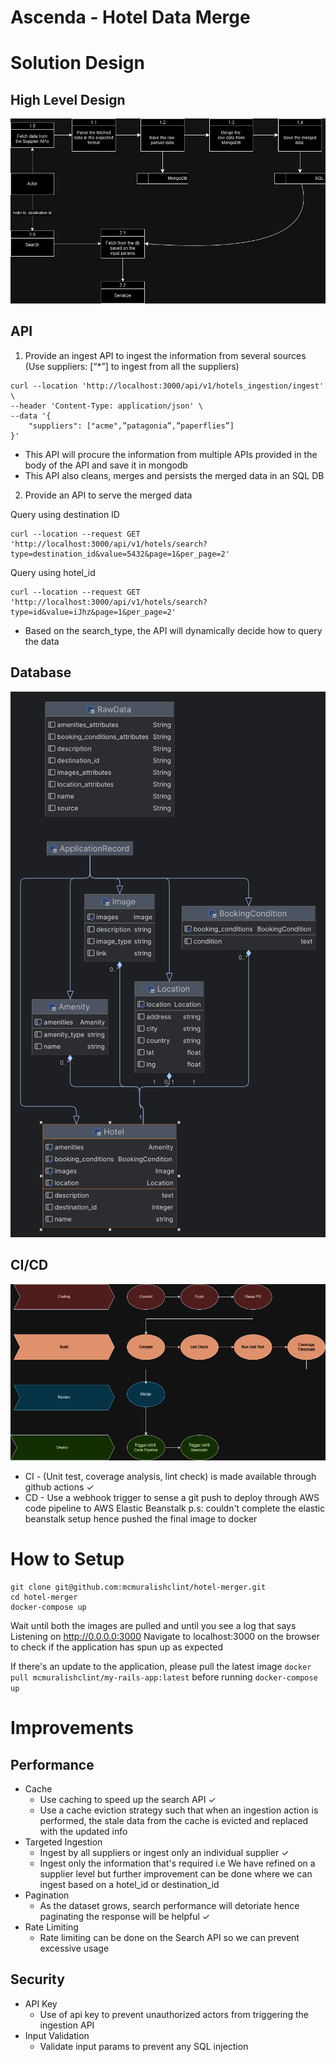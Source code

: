 # Ascenda - Hotel Data Merge

# Solution Design

## High Level Design
![High Level Diagram](https://github.com/mcmuralishclint/hotel-merger/blob/master/public/hld.jpg)

## API
1. Provide an ingest API to ingest the information from several sources (Use suppliers: [“*”] to ingest from all the suppliers)
```
curl --location 'http://localhost:3000/api/v1/hotels_ingestion/ingest' \
--header 'Content-Type: application/json' \
--data '{
    "suppliers": ["acme",”patagonia”,”paperflies”]
}'
```
- This API will procure the information from multiple APIs provided in the body of the API and save it in mongodb
- This API also cleans, merges and persists the merged data in an SQL DB

2. Provide an API to serve the merged data

Query using destination ID
```
curl --location --request GET 'http://localhost:3000/api/v1/hotels/search?type=destination_id&value=5432&page=1&per_page=2'
```

Query using hotel_id
```
curl --location --request GET 'http://localhost:3000/api/v1/hotels/search?type=id&value=iJhz&page=1&per_page=2'
```

* Based on the search_type, the API will dynamically decide how to query the data

## Database
![DB Diagram](https://github.com/mcmuralishclint/hotel-merger/blob/master/public/db.png)

## CI/CD
![CICD Approach](https://github.com/mcmuralishclint/hotel-merger/blob/master/public/cicd.png)

* CI - (Unit test, coverage analysis, lint check) is made available through github actions ✓
* CD - Use a webhook trigger to sense a git push to deploy through AWS code pipeline to AWS Elastic Beanstalk
p.s: couldn't complete the elastic beanstalk setup hence pushed the final image to docker

# How to Setup
```
git clone git@github.com:mcmuralishclint/hotel-merger.git
cd hotel-merger
docker-compose up
```

Wait until both the images are pulled and until you see a log that says Listening on http://0.0.0.0:3000
Navigate to localhost:3000 on the browser to check if the application has spun up as expected

If there's an update to the application, please pull the latest image `docker pull mcmuralishclint/my-rails-app:latest` before running `docker-compose up`


# Improvements

## Performance
- Cache
  - Use caching to speed up the search API ✓
  - Use a cache eviction strategy such that when an ingestion action is performed, the stale data from the cache is evicted and replaced with the updated info
- Targeted Ingestion 
  - Ingest by all suppliers or ingest only an individual supplier ✓
  - Ingest only the information that's required i.e We have refined on a supplier level but further improvement can be done where we can ingest based on a hotel_id or destination_id
- Pagination
  - As the dataset grows, search performance will detoriate hence paginating the response will be helpful ✓
- Rate Limiting
  - Rate limiting can be done on the Search API so we can prevent excessive usage

## Security
- API Key
  - Use of api key to prevent unauthorized actors from triggering the ingestion API
- Input Validation
  - Validate input params to prevent any SQL injection
